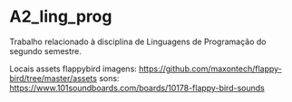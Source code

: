 # A2_ling_prog
Trabalho relacionado à disciplina de Linguagens de Programação do segundo semestre.

Locais assets flappybird
imagens: https://github.com/maxontech/flappy-bird/tree/master/assets
sons: https://www.101soundboards.com/boards/10178-flappy-bird-sounds

